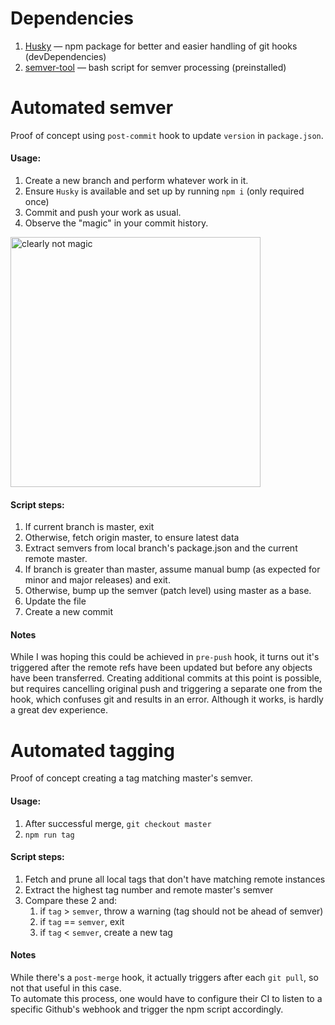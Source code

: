 # Dependencies
1. [Husky](https://github.com/typicode/husky) — npm package for better and easier handling of git hooks (devDependencies)
1. [semver-tool](https://github.com/fsaintjacques/semver-tool) — bash script for semver processing (preinstalled)



# Automated semver
Proof of concept using `post-commit` hook to update `version` in `package.json`. 

#### Usage:
1. Create a new branch and perform whatever work in it.
1. Ensure `Husky` is available and set up by running `npm i` (only required once)
1. Commit and push your work as usual.
1. Observe the "magic" in your commit history.   
<img src="https://media.giphy.com/media/5sgppAtcWgPhS/giphy-downsized.gif" width="400" alt="clearly not magic" />

#### Script steps:
1. If current branch is master, exit
1. Otherwise, fetch origin master, to ensure latest data
1. Extract semvers from local branch's package.json and the current remote master.
1. If branch is greater than master, assume manual bump (as expected for minor and major releases) and exit.
1. Otherwise, bump up the semver (patch level) using master as a base.
1. Update the file
1. Create a new commit

#### Notes
While I was hoping this could be achieved in `pre-push` hook, it turns out it's triggered after the remote 
refs have been updated but before any objects have been transferred. Creating additional commits at this point is 
possible, but requires cancelling original push and triggering a separate one from the hook, which confuses git and 
results in an error. Although it works, is hardly a great dev experience.



# Automated tagging
Proof of concept creating a tag matching master's semver.

#### Usage:
1. After successful merge, `git checkout master`
1. `npm run tag` 

#### Script steps:
1. Fetch and prune all local tags that don't have matching remote instances
1. Extract the highest tag number and remote master's semver
1. Compare these 2 and:
    1. if `tag` > `semver`, throw a warning (tag should not be ahead of semver)
    1. if `tag` == `semver`, exit
    1. if `tag` < `semver`, create a new tag

#### Notes
While there's a `post-merge` hook, it actually triggers after each `git pull`, so not that useful in this case.   
To automate this process, one would have to configure their CI to listen to a specific Github's webhook and trigger the npm script accordingly.
